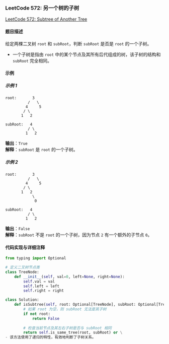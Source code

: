 ### LeetCode 572: 另一个树的子树
[LeetCode 572: Subtree of Another Tree](https://leetcode.com/problems/subtree-of-another-tree/)

#### 题目描述
给定两棵二叉树 `root` 和 `subRoot`，判断 `subRoot` 是否是 `root` 的一个子树。

- 一个子树是指由 `root` 中的某个节点及其所有后代组成的树，该子树的结构和 `subRoot` 完全相同。

#### 示例
##### 示例 1
```
root:       3
          /   \
         4     5
        / \
       1   2

subRoot:   4
          / \
         1   2
```

**输出**：`True`  
**解释**：`subRoot` 是 `root` 的一个子树。

##### 示例 2
```
root:       3
          /   \
         4     5
        / \
       1   2
            \
             0

subRoot:   4
          / \
         1   2
```

**输出**：`False`  
**解释**：`subRoot` 不是 `root` 的一个子树，因为节点 `2` 有一个额外的子节点 `0`。

#### 代码实现与详细注释
```python
from typing import Optional

# 定义二叉树节点类
class TreeNode:
    def __init__(self, val=0, left=None, right=None):
        self.val = val
        self.left = left
        self.right = right

class Solution:
    def isSubtree(self, root: Optional[TreeNode], subRoot: Optional[TreeNode]) -> bool:
        # 如果 root 为空，则 subRoot 无法是其子树
        if not root:
            return False
        
        # 检查当前节点及其左右子树是否与 subRoot 相同
        return self.is_same_tree(root, subRoot) or \
- 该方法使用了递归的特性，有效地判断了子树关系。
